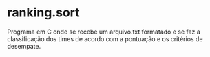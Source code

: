 # ranking.sort
Programa em C onde se recebe um arquivo.txt formatado e se faz a classificação dos times de acordo com a pontuação e os critérios de desempate. 
